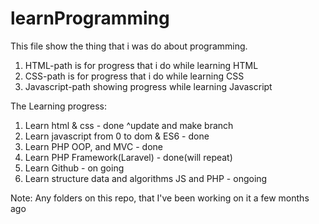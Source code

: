 # learnProgramming

This file show the thing that i was do about programming.

1. HTML-path is for progress that i do while learning HTML
2. CSS-path is for progress that i do while learning CSS
3. Javascript-path showing progress while learning Javascript

The Learning progress:

1. Learn html & css - done
   ^update and make branch
2. Learn javascript from 0 to dom & ES6 - done
3. Learn PHP OOP, and MVC - done
4. Learn PHP Framework(Laravel) - done(will repeat)
5. Learn Github - on going
6. Learn structure data and algorithms JS and PHP - ongoing

Note:
Any folders on this repo, that I've been working on it a few months ago
